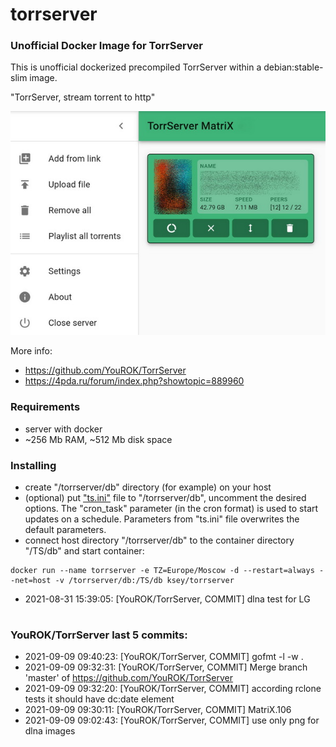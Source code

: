 # torrserver
### Unofficial Docker Image for TorrServer

This is unofficial dockerized precompiled TorrServer within a debian:stable-slim image.

"TorrServer, stream torrent to http"

![TorrServer](https://raw.githubusercontent.com/MrKsey/torrserver/master/ts.jpg)

More info:
- https://github.com/YouROK/TorrServer
- https://4pda.ru/forum/index.php?showtopic=889960

### Requirements

* server with docker
* ~256 Mb RAM, ~512 Mb disk space 

### Installing

- сreate "/torrserver/db" directory (for example) on your host
- (optional) put ["ts.ini"](https://raw.githubusercontent.com/MrKsey/torrserver/master/ts.ini) file to "/torrserver/db", uncomment the desired options. The "cron_task" parameter (in the cron format) is used to start updates on a schedule. Parameters from "ts.ini" file overwrites the default parameters.
- connect host directory "/torrserver/db" to the container directory "/TS/db" and start container:
```
docker run --name torrserver -e TZ=Europe/Moscow -d --restart=always --net=host -v /torrserver/db:/TS/db ksey/torrserver
```













































































































































































































































































































* 2021-08-31 15:39:05: [YouROK/TorrServer, COMMIT] dlna test for LG
# #
### YouROK/TorrServer last 5 commits:
* 2021-09-09 09:40:23: [YouROK/TorrServer, COMMIT] gofmt -l -w .
* 2021-09-09 09:32:31: [YouROK/TorrServer, COMMIT] Merge branch 'master' of https://github.com/YouROK/TorrServer
* 2021-09-09 09:32:20: [YouROK/TorrServer, COMMIT] according rclone tests it should have dc:date element
* 2021-09-09 09:30:11: [YouROK/TorrServer, COMMIT] MatriX.106
* 2021-09-09 09:02:43: [YouROK/TorrServer, COMMIT] use only png for dlna images
